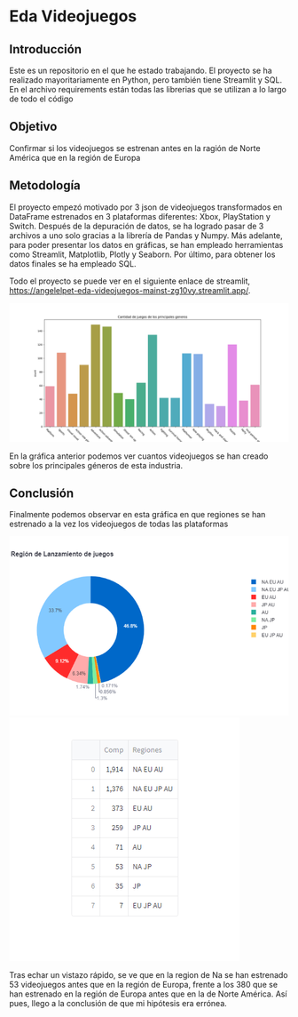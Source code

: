 # Eda Videojuegos
## Introducción
Este es un repositorio en el que he estado trabajando. El proyecto se ha realizado mayoritariamente en Python, pero también tiene Streamlit y SQL. En el archivo requirements están todas las librerias que se utilizan a lo largo de todo el código

## Objetivo

Confirmar si los videojuegos se estrenan antes en la ragión de Norte América que en la región de Europa

## Metodología

El proyecto empezó motivado por 3 json de videojuegos transformados en DataFrame estrenados en 3 plataformas diferentes: Xbox, PlayStation y Switch. Después de la depuración de datos, se ha logrado pasar de 3 archivos a uno solo gracias a la librería de Pandas y Numpy. 
Más adelante, para poder presentar los datos en gráficas, se han empleado herramientas como Streamlit, Matplotlib, Plotly y Seaborn.
Por último, para obtener los datos finales se ha empleado SQL.

Todo el proyecto se puede ver en el siguiente enlace de streamlit, https://angelelpet-eda-videojuegos-mainst-zg10vy.streamlit.app/.

![imagen](src/data/generos.jpg)

En la gráfica anterior podemos ver cuantos videojuegos se han creado sobre los principales géneros de esta industria.

## Conclusión

Finalmente podemos observar en esta gráfica en que regiones se han estrenado a la vez los videojuegos de todas las plataformas

![imagen](src/data/PieConclusion.png)
![imagen](src/data/Comp_total.png)

Tras echar un vistazo rápido, se ve que en la region de Na se han estrenado 53 videojuegos antes que en la región de Europa, frente a los 380 que se han estrenado en la región de Europa antes que en la de Norte América. Así pues, llego a la conclusión de que mi hipótesis era errónea.


 
